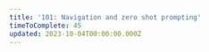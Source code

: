 ```yaml
---
title: '101: Navigation and zero shot prompting'
timeToComplete: 45
updated: 2023-10-04T00:00:00.000Z
---
```

<QuizAlert text="Heads Up! Quiz material will be flagged like this!" />

